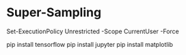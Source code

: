 # Super-Sampling


Set-ExecutionPolicy Unrestricted -Scope CurrentUser -Force

pip install tensorflow
pip install jupyter
pip install matplotlib
